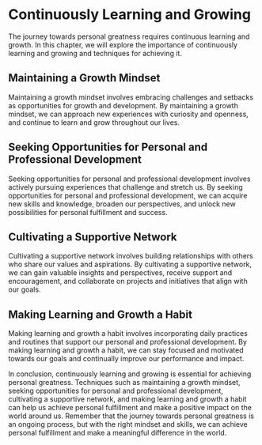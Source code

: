 Continuously Learning and Growing
========================================================

The journey towards personal greatness requires continuous learning and growth. In this chapter, we will explore the importance of continuously learning and growing and techniques for achieving it.

Maintaining a Growth Mindset
----------------------------

Maintaining a growth mindset involves embracing challenges and setbacks as opportunities for growth and development. By maintaining a growth mindset, we can approach new experiences with curiosity and openness, and continue to learn and grow throughout our lives.

Seeking Opportunities for Personal and Professional Development
---------------------------------------------------------------

Seeking opportunities for personal and professional development involves actively pursuing experiences that challenge and stretch us. By seeking opportunities for personal and professional development, we can acquire new skills and knowledge, broaden our perspectives, and unlock new possibilities for personal fulfillment and success.

Cultivating a Supportive Network
--------------------------------

Cultivating a supportive network involves building relationships with others who share our values and aspirations. By cultivating a supportive network, we can gain valuable insights and perspectives, receive support and encouragement, and collaborate on projects and initiatives that align with our goals.

Making Learning and Growth a Habit
----------------------------------

Making learning and growth a habit involves incorporating daily practices and routines that support our personal and professional development. By making learning and growth a habit, we can stay focused and motivated towards our goals and continually improve our performance and impact.

In conclusion, continuously learning and growing is essential for achieving personal greatness. Techniques such as maintaining a growth mindset, seeking opportunities for personal and professional development, cultivating a supportive network, and making learning and growth a habit can help us achieve personal fulfillment and make a positive impact on the world around us. Remember that the journey towards personal greatness is an ongoing process, but with the right mindset and skills, we can achieve personal fulfillment and make a meaningful difference in the world.
